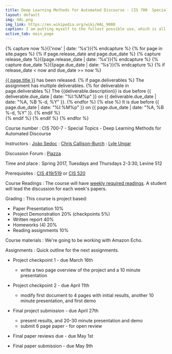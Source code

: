 ```yaml
---
title: Deep Learning Methods for Automated Discourse - CIS 700  Special Topics - University of Pennsylvania
layout: default
img: HAL.png
img_link: https://en.wikipedia.org/wiki/HAL_9000
caption: I am putting myself to the fullest possible use, which is all I think that any conscious entity can ever hope to do. 
active_tab: main_page 
---
```



<!-- Display an alert about upcoming homework assignments -->
{% capture now %}{{'now' | date: '%s'}}{% endcapture %}
{% for page in site.pages %}
{% if page.release_date and page.due_date %}
{% capture release_date %}{{page.release_date | date: '%s'}}{% endcapture %}
{% capture due_date %}{{page.due_date | date: '%s'}}{% endcapture %}
{% if release_date < now and due_date >= now %}
<div class="alert alert-info">
<a href="{{page.url}}">{{ page.title }}</a> has been released.  
{% if page.deliverables %}
The assignment has multiple deliverables.
{% for deliverable in page.deliverables %}
The {{deliverable.description}} is due before {{ deliverable.due_date | date: "%I:%M%p" }} on {{ deliverable.due_date | date: "%A, %B %-d, %Y" }}.  
{% endfor %}
{% else %}
It is due before {{ page.due_date | date: "%I:%M%p" }} on {{ page.due_date | date: "%A, %B %-d, %Y" }}.
{% endif %}
</div>
{% endif %}
{% endif %}
{% endfor %}
<!-- End alert for upcoming homework assignments -->


Course number
: CIS 700-7 - Special Topics - Deep Learning Methods for Automated Discourse

Instructors
: [João Sedoc](https://sites.google.com/site/jsedoc/)
: [Chris Callison-Burch](http://www.cis.upenn.edu/~ccb/)
: [Lyle Ungar](http://www.cis.upenn.edu/~ungar/)

Discussion Forum
: [Piazza](https://piazza.com/upenn/spring2017/cis7007)

Time and place
: Spring 2017, Tuesdays and Thursdays 2-3:30, Levine 512

Prerequisites
: [CIS 419/519](http://www.cis.upenn.edu/~cis519/fall2014/) or [CIS 520](https://alliance.seas.upenn.edu/~cis520/wiki)

Course Readings
: The course will have [weekly required readings](readings.html).  A student will lead the discussion for each week's papers.

Grading
: This course is project based:

* Paper Presentation 10% 
* Project Demonstration 20% (checkpoints 5%)
* Written report 40% 
* Homeworks (4) 20% 
* Reading assignments 10%

Course materials
: We're going to be working with Amazon Echo.

Assignments
: Quick outline for the next assignments.

* Project checkpoint 1 - due March 16th
  * write a two page overview of the project and a 10 minute presentation

* Project checkpoint 2 - due April 11th
   * modify first document to 4 pages with initial results, another 10 minute presentation, and first demo

* Final project submission - due April 27th
   * present results, and 20-30 minute presentation and demo
   * submit 6 page paper - for open review

* Final paper reviews due - due May 1st

* Final paper submission - due May 9th